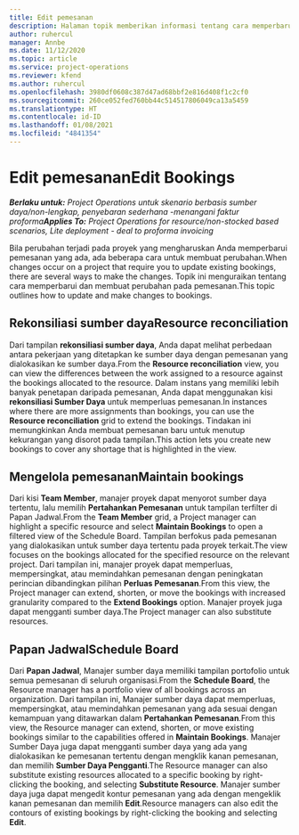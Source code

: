 ```yaml
---
title: Edit pemesanan
description: Halaman topik memberikan informasi tentang cara memperbarui dan membuat perubahan pada pemesanan.
author: ruhercul
manager: Annbe
ms.date: 11/12/2020
ms.topic: article
ms.service: project-operations
ms.reviewer: kfend
ms.author: ruhercul
ms.openlocfilehash: 3980df0608c387d47ad68bbf2e816d408f1c2cf0
ms.sourcegitcommit: 260ce052fed760bb44c514517806049ca13a5459
ms.translationtype: HT
ms.contentlocale: id-ID
ms.lasthandoff: 01/08/2021
ms.locfileid: "4841354"
---
```

# <a name="edit-bookings"></a><span data-ttu-id="5d29d-103">Edit pemesanan</span><span class="sxs-lookup"><span data-stu-id="5d29d-103">Edit Bookings</span></span>

<span data-ttu-id="5d29d-104">_**Berlaku untuk:** Project Operations untuk skenario berbasis sumber daya/non-lengkap, penyebaran sederhana -menangani faktur proforma_</span><span class="sxs-lookup"><span data-stu-id="5d29d-104">_**Applies To:** Project Operations for resource/non-stocked based scenarios, Lite deployment - deal to proforma invoicing_</span></span>


<span data-ttu-id="5d29d-105">Bila perubahan terjadi pada proyek yang mengharuskan Anda memperbarui pemesanan yang ada, ada beberapa cara untuk membuat perubahan.</span><span class="sxs-lookup"><span data-stu-id="5d29d-105">When changes occur on a project that require you to update existing bookings, there are several ways to make the changes.</span></span> <span data-ttu-id="5d29d-106">Topik ini menguraikan tentang cara memperbarui dan membuat perubahan pada pemesanan.</span><span class="sxs-lookup"><span data-stu-id="5d29d-106">This topic outlines how to update and make changes to bookings.</span></span>

## <a name="resource-reconciliation"></a><span data-ttu-id="5d29d-107">Rekonsiliasi sumber daya</span><span class="sxs-lookup"><span data-stu-id="5d29d-107">Resource reconciliation</span></span>

<span data-ttu-id="5d29d-108">Dari tampilan **rekonsiliasi sumber daya**, Anda dapat melihat perbedaan antara pekerjaan yang ditetapkan ke sumber daya dengan pemesanan yang dialokasikan ke sumber daya.</span><span class="sxs-lookup"><span data-stu-id="5d29d-108">From the **Resource reconciliation** view, you can view the differences between the work assigned to a resource against the bookings allocated to the resource.</span></span> <span data-ttu-id="5d29d-109">Dalam instans yang memiliki lebih banyak penetapan daripada pemesanan, Anda dapat menggunakan kisi **rekonsiliasi Sumber Daya** untuk memperluas pemesanan.</span><span class="sxs-lookup"><span data-stu-id="5d29d-109">In instances where there are more assignments than bookings, you can use the **Resource reconciliation** grid to extend the bookings.</span></span> <span data-ttu-id="5d29d-110">Tindakan ini memungkinkan Anda membuat pemesanan baru untuk menutup kekurangan yang disorot pada tampilan.</span><span class="sxs-lookup"><span data-stu-id="5d29d-110">This action lets you create new bookings to cover any shortage that is highlighted in the view.</span></span>

## <a name="maintain-bookings"></a><span data-ttu-id="5d29d-111">Mengelola pemesanan</span><span class="sxs-lookup"><span data-stu-id="5d29d-111">Maintain bookings</span></span>

<span data-ttu-id="5d29d-112">Dari kisi **Team Member**, manajer proyek dapat menyorot sumber daya tertentu, lalu memilih **Pertahankan Pemesanan** untuk tampilan terfilter di Papan Jadwal.</span><span class="sxs-lookup"><span data-stu-id="5d29d-112">From the **Team Member** grid, a Project manager can highlight a specific resource and select **Maintain Bookings** to open a filtered view of the Schedule Board.</span></span> <span data-ttu-id="5d29d-113">Tampilan berfokus pada pemesanan yang dialokasikan untuk sumber daya tertentu pada proyek terkait.</span><span class="sxs-lookup"><span data-stu-id="5d29d-113">The view focuses on the bookings allocated for the specified resource on the relevant project.</span></span> <span data-ttu-id="5d29d-114">Dari tampilan ini, manajer proyek dapat memperluas, mempersingkat, atau memindahkan pemesanan dengan peningkatan perincian dibandingkan pilihan **Perluas Pemesanan**.</span><span class="sxs-lookup"><span data-stu-id="5d29d-114">From this view, the Project manager can extend, shorten, or move the bookings with increased granularity compared to the **Extend Bookings** option.</span></span> <span data-ttu-id="5d29d-115">Manajer proyek juga dapat mengganti sumber daya.</span><span class="sxs-lookup"><span data-stu-id="5d29d-115">The Project manager can also substitute resources.</span></span>

## <a name="schedule-board"></a><span data-ttu-id="5d29d-116">Papan Jadwal</span><span class="sxs-lookup"><span data-stu-id="5d29d-116">Schedule Board</span></span>

<span data-ttu-id="5d29d-117">Dari **Papan Jadwal**, Manajer sumber daya memiliki tampilan portofolio untuk semua pemesanan di seluruh organisasi.</span><span class="sxs-lookup"><span data-stu-id="5d29d-117">From the **Schedule Board**, the Resource manager has a portfolio view of all bookings across an organization.</span></span> <span data-ttu-id="5d29d-118">Dari tampilan ini, Manajer sumber daya dapat memperluas, mempersingkat, atau memindahkan pemesanan yang ada sesuai dengan kemampuan yang ditawarkan dalam **Pertahankan Pemesanan**.</span><span class="sxs-lookup"><span data-stu-id="5d29d-118">From this view, the Resource manager can extend, shorten, or move existing bookings similar to the capabilities offered in **Maintain Bookings**.</span></span> <span data-ttu-id="5d29d-119">Manajer Sumber Daya juga dapat mengganti sumber daya yang ada yang dialokasikan ke pemesanan tertentu dengan mengklik kanan pemesanan, dan memilih **Sumber Daya Pengganti**.</span><span class="sxs-lookup"><span data-stu-id="5d29d-119">The Resource manager can also substitute existing resources allocated to a specific booking by right-clicking the booking, and selecting **Substitute Resource**.</span></span> <span data-ttu-id="5d29d-120">Manajer sumber daya juga dapat mengedit kontur pemesanan yang ada dengan mengeklik kanan pemesanan dan memilih **Edit**.</span><span class="sxs-lookup"><span data-stu-id="5d29d-120">Resource managers can also edit the contours of existing bookings by right-clicking the booking and selecting **Edit**.</span></span>
